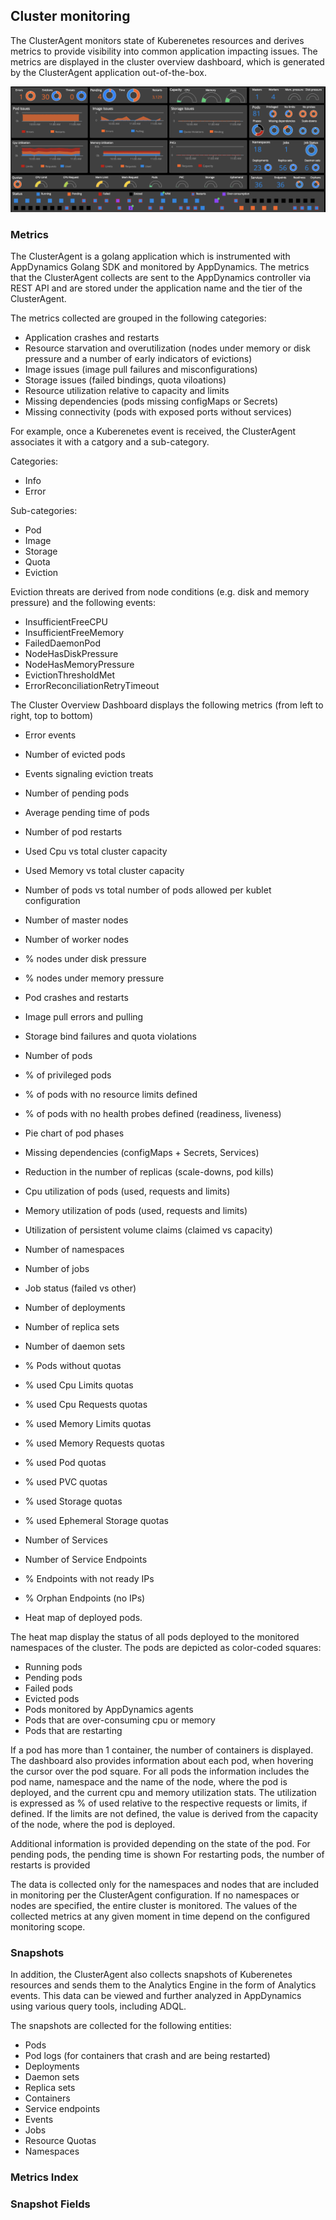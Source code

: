 ## Cluster monitoring

The ClusterAgent monitors state of Kuberenetes resources and derives metrics to provide visibility into common application impacting issues. The metrics are displayed in the cluster overview dashboard, which is generated by the ClusterAgent application out-of-the-box.

![Cluster Overview Dashboard](https://github.com/Appdynamics/cluster-agent/blob/master/docs/assets/cluster-dashboard.png)


### Metrics

The ClusterAgent is a golang application which is instrumented with AppDynamics Golang SDK and monitored by AppDynamics.
The metrics that the ClusterAgent collects are sent to the AppDynamics controller via REST API and are stored under the application name and the tier of the ClusterAgent. 

The metrics collected are grouped in the following categories:

* Application crashes and restarts
* Resource starvation and overutilization (nodes under memory or disk pressure and a number of early indicators of evictions)
* Image issues (image pull failures and misconfigurations)
* Storage issues (failed bindings, quota viloations)
* Resource utilization relative to capacity and limits
* Missing dependencies (pods missing configMaps or Secrets)
* Missing connectivity (pods with exposed ports without services)

For example, once a Kuberenetes event is received, the ClusterAgent associates it with a catgory and a sub-category.

Categories:

* Info
* Error

Sub-categories:

* Pod
* Image
* Storage
* Quota
* Eviction

Eviction threats are derived from node conditions (e.g. disk and memory pressure) and the following events:

* InsufficientFreeCPU
* InsufficientFreeMemory
* FailedDaemonPod
* NodeHasDiskPressure
* NodeHasMemoryPressure
* EvictionThresholdMet
* ErrorReconciliationRetryTimeout

The Cluster Overview Dashboard displays the following metrics (from left to right, top to bottom)

- Error events
- Number of evicted pods
- Events signaling eviction treats
- Number of pending pods
- Average pending time of pods
- Number of pod restarts
- Used Cpu vs total cluster capacity
- Used Memory vs total cluster capacity
- Number of pods vs total number of pods allowed per kublet configuration
- Number of master nodes
- Number of worker nodes
- % nodes under disk pressure
- % nodes under memory pressure

- Pod crashes and restarts
- Image pull errors and pulling
- Storage bind failures and quota violations

- Number of pods
- % of privileged pods
- % of pods with no resource limits defined
- % of pods with no health probes defined (readiness, liveness)
- Pie chart of pod phases
- Missing dependencies (configMaps + Secrets, Services)
- Reduction in the number of replicas (scale-downs, pod kills)

- Cpu utilization of pods (used, requests and limits)
- Memory utilization of pods (used, requests and limits)
- Utilization of persistent volume claims (claimed vs capacity)

- Number of namespaces
- Number of jobs
- Job status (failed vs other)
- Number of deployments
- Number of replica sets
- Number of daemon sets

- % Pods without quotas
- % used Cpu Limits quotas
- % used Cpu Requests quotas
- % used Memory Limits quotas 
- % used Memory Requests quotas 
- % used Pod quotas
- % used PVC quotas
- % used Storage quotas
- % used Ephemeral Storage quotas

- Number of Services
- Number of Service Endpoints
- % Endpoints with not ready IPs
- % Orphan Endpoints (no IPs)

- Heat map of deployed pods. 

The heat map display the status of all pods deployed to the monitored namespaces of the cluster. 
The pods are depicted as color-coded squares:

* Running pods
* Pending pods
* Failed pods
* Evicted pods
* Pods monitored by AppDynamics agents
* Pods that are over-consuming cpu or memory
* Pods that are restarting

If a pod has more than 1 container, the number of containers is displayed. 
The dashboard also provides information about each pod, when hovering the cursor over the pod square.
For all pods the information includes the pod name, namespace and the name of the node, where the pod is deployed, and the current cpu and memory utilization stats. The utilization is expressed as % of used relative to the respective requests or limits, if defined. If the limits are not defined, the value is derived from the capacity of the node, where the pod is deployed.

Additional information is provided depending on the state of the pod.
For pending pods, the pending time is shown
For restarting pods, the number of restarts is provided

The data is collected only for the namespaces and nodes that are included in monitoring per the ClusterAgent configuration. If no namespaces or nodes are specified, the entire cluster is monitored. The values of the collected metrics at any given moment in time depend on the configured monitoring scope.


### Snapshots

In addition, the ClusterAgent also collects snapshots of Kuberenetes resources and sends them to the Analytics Engine in the form of Analytics events. This data can be viewed and further analyzed in AppDynamics using various query tools, including ADQL. 

The snapshots are collected for the following entities:

* Pods
* Pod logs (for containers that crash and are being restarted)
* Deployments
* Daemon sets
* Replica sets
* Containers
* Service endpoints
* Events
* Jobs
* Resource Quotas
* Namespaces




### Metrics Index


### Snapshot Fields



